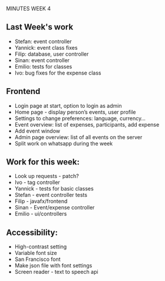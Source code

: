 MINUTES WEEK 4
## Last Week's work
- Stefan: event controller
- Yannick: event class fixes
- Filip: database, user controller
- Sinan: event controller
- Emilio: tests for classes
- Ivo: bug fixes for the expense class

## Frontend
- Login page at start, option to login as admin
- Home page - display person’s events, user profile
- Settings to change preferences: language, currency…
- Event overview: list of expenses, participants, add expense
- Add event window
- Admin page overview: list of all events on the server
- Split work on whatsapp during the week

## Work for this week:
- Look up requests - patch?
- Ivo - tag controller
- Yannick - tests for basic classes
- Stefan - event controller tests
- Filip - javafx/frontend
- Sinan - Event/expense controller
- Emilio - ui/controllers

## Accessibility:
- High-contrast setting
- Variable font size
- San Francisco font
- Make json file with font settings
- Screen reader - text to speech api



